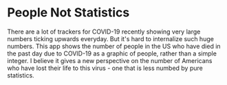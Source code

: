 # People Not Statistics

There are a lot of trackers for COVID-19 recently showing very large numbers ticking upwards everyday. But it's hard to internalize such huge numbers. This app shows the number of people in the US who have died in the past day due to COVID-19 as a graphic of people, rather than a simple integer. I believe it gives a new perspective on the number of Americans who have lost their life to this virus - one that is less numbed by pure statistics.
